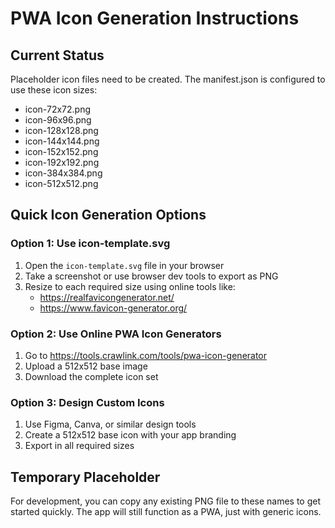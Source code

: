 # PWA Icon Generation Instructions

## Current Status
Placeholder icon files need to be created. The manifest.json is configured to use these icon sizes:

- icon-72x72.png
- icon-96x96.png  
- icon-128x128.png
- icon-144x144.png
- icon-152x152.png
- icon-192x192.png
- icon-384x384.png
- icon-512x512.png

## Quick Icon Generation Options

### Option 1: Use icon-template.svg
1. Open the `icon-template.svg` file in your browser
2. Take a screenshot or use browser dev tools to export as PNG
3. Resize to each required size using online tools like:
   - https://realfavicongenerator.net/
   - https://www.favicon-generator.org/

### Option 2: Use Online PWA Icon Generators
1. Go to https://tools.crawlink.com/tools/pwa-icon-generator
2. Upload a 512x512 base image
3. Download the complete icon set

### Option 3: Design Custom Icons
1. Use Figma, Canva, or similar design tools
2. Create a 512x512 base icon with your app branding
3. Export in all required sizes

## Temporary Placeholder
For development, you can copy any existing PNG file to these names to get started quickly.
The app will still function as a PWA, just with generic icons.
